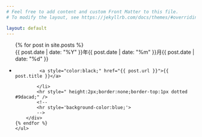 ```yaml
---
# Feel free to add content and custom Front Matter to this file.
# To modify the layout, see https://jekyllrb.com/docs/themes/#overriding-theme-defaults

layout: default
---
```

<div class="">
	<ul>
	  {% for post in site.posts %}
		<div class="li_container">
			<div class="li_container_date">{{ post.date | date: "%Y" }}年{{ post.date | date: "%m" }}月{{ post.date | date: "%d" }}</div>
			<li>
			  
			 <a style="color:black;" href="{{ post.url }}">{{ post.title }}</a>
			 
			</li>
			<hr style=" height:2px;border:none;border-top:1px dotted #9dacad;" />
			<!--
			<hr style='background-color:blue;'>
			-->
		</div>
	{% endfor %}
	</ul>
</div>